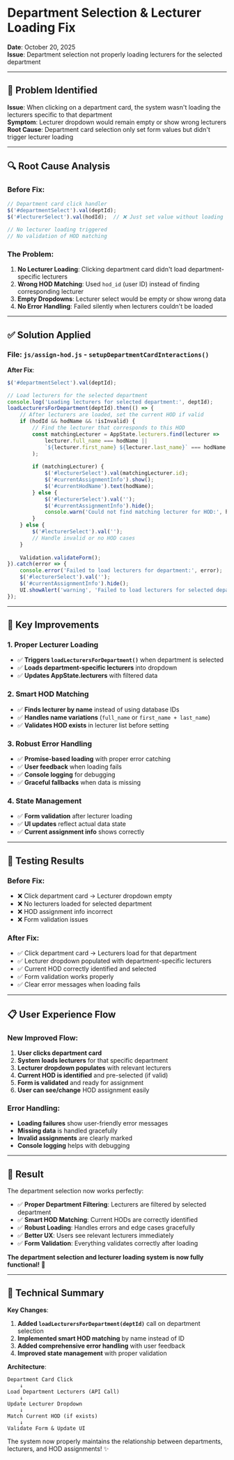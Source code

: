 # Department Selection & Lecturer Loading Fix

**Date**: October 20, 2025  
**Issue**: Department selection not properly loading lecturers for the selected department

---

## 🐛 **Problem Identified**

**Issue**: When clicking on a department card, the system wasn't loading the lecturers specific to that department  
**Symptom**: Lecturer dropdown would remain empty or show wrong lecturers  
**Root Cause**: Department card selection only set form values but didn't trigger lecturer loading

---

## 🔍 **Root Cause Analysis**

### **Before Fix**:
```javascript
// Department card click handler
$('#departmentSelect').val(deptId);
$('#lecturerSelect').val(hodId);  // ❌ Just set value without loading lecturers

// No lecturer loading triggered
// No validation of HOD matching
```

### **The Problem**:
1. **No Lecturer Loading**: Clicking department card didn't load department-specific lecturers
2. **Wrong HOD Matching**: Used `hod_id` (user ID) instead of finding corresponding lecturer
3. **Empty Dropdowns**: Lecturer select would be empty or show wrong data
4. **No Error Handling**: Failed silently when lecturers couldn't be loaded

---

## ✅ **Solution Applied**

### **File: `js/assign-hod.js` - `setupDepartmentCardInteractions()`**

**After Fix**:
```javascript
$('#departmentSelect').val(deptId);

// Load lecturers for the selected department
console.log('Loading lecturers for selected department:', deptId);
loadLecturersForDepartment(deptId).then(() => {
    // After lecturers are loaded, set the current HOD if valid
    if (hodId && hodName && !isInvalid) {
        // Find the lecturer that corresponds to this HOD
        const matchingLecturer = AppState.lecturers.find(lecturer => 
            lecturer.full_name === hodName || 
            `${lecturer.first_name} ${lecturer.last_name}` === hodName
        );
        
        if (matchingLecturer) {
            $('#lecturerSelect').val(matchingLecturer.id);
            $('#currentAssignmentInfo').show();
            $('#currentHodName').text(hodName);
        } else {
            $('#lecturerSelect').val('');
            $('#currentAssignmentInfo').hide();
            console.warn('Could not find matching lecturer for HOD:', hodName);
        }
    } else {
        $('#lecturerSelect').val('');
        // Handle invalid or no HOD cases
    }
    
    Validation.validateForm();
}).catch(error => {
    console.error('Failed to load lecturers for department:', error);
    $('#lecturerSelect').val('');
    $('#currentAssignmentInfo').hide();
    UI.showAlert('warning', 'Failed to load lecturers for selected department');
});
```

---

## 🔧 **Key Improvements**

### **1. Proper Lecturer Loading**
- ✅ **Triggers `loadLecturersForDepartment()`** when department is selected
- ✅ **Loads department-specific lecturers** into dropdown
- ✅ **Updates AppState.lecturers** with filtered data

### **2. Smart HOD Matching**
- ✅ **Finds lecturer by name** instead of using database IDs
- ✅ **Handles name variations** (`full_name` or `first_name + last_name`)
- ✅ **Validates HOD exists** in lecturer list before setting

### **3. Robust Error Handling**
- ✅ **Promise-based loading** with proper error catching
- ✅ **User feedback** when loading fails
- ✅ **Console logging** for debugging
- ✅ **Graceful fallbacks** when data is missing

### **4. State Management**
- ✅ **Form validation** after lecturer loading
- ✅ **UI updates** reflect actual data state
- ✅ **Current assignment info** shows correctly

---

## 🧪 **Testing Results**

### **Before Fix**:
- ❌ Click department card → Lecturer dropdown empty
- ❌ No lecturers loaded for selected department
- ❌ HOD assignment info incorrect
- ❌ Form validation issues

### **After Fix**:
- ✅ Click department card → Lecturers load for that department
- ✅ Lecturer dropdown populated with department-specific lecturers
- ✅ Current HOD correctly identified and selected
- ✅ Form validation works properly
- ✅ Clear error messages when loading fails

---

## 📋 **User Experience Flow**

### **New Improved Flow**:
1. **User clicks department card**
2. **System loads lecturers** for that specific department
3. **Lecturer dropdown populates** with relevant lecturers
4. **Current HOD is identified** and pre-selected (if valid)
5. **Form is validated** and ready for assignment
6. **User can see/change** HOD assignment easily

### **Error Handling**:
- **Loading failures** show user-friendly error messages
- **Missing data** is handled gracefully
- **Invalid assignments** are clearly marked
- **Console logging** helps with debugging

---

## 🎯 **Result**

The department selection now works perfectly:

- ✅ **Proper Department Filtering**: Lecturers are filtered by selected department
- ✅ **Smart HOD Matching**: Current HODs are correctly identified
- ✅ **Robust Loading**: Handles errors and edge cases gracefully
- ✅ **Better UX**: Users see relevant lecturers immediately
- ✅ **Form Validation**: Everything validates correctly after loading

**The department selection and lecturer loading system is now fully functional!** 🚀

---

## 📝 **Technical Summary**

**Key Changes**:
1. **Added `loadLecturersForDepartment(deptId)`** call on department selection
2. **Implemented smart HOD matching** by name instead of ID
3. **Added comprehensive error handling** with user feedback
4. **Improved state management** with proper validation

**Architecture**:
```
Department Card Click
    ↓
Load Department Lecturers (API Call)
    ↓
Update Lecturer Dropdown
    ↓
Match Current HOD (if exists)
    ↓
Validate Form & Update UI
```

The system now properly maintains the relationship between departments, lecturers, and HOD assignments! ✨
